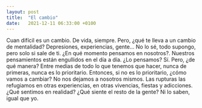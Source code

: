 ```yaml
---
layout: post
title:  "El cambio"
date:   2021-12-11 06:33:00 +0100
---
```


Cuan difícil es un cambio. De vida, siempre. Pero, ¿qué te lleva a un cambio de mentalidad? Depresiones, experiencias, gente... No lo sé, todo supongo, pero solo si sale de ti. ¿En qué momento pensamos en nosotros?. Nuestros pensamientos están engullidos en el día a día. ¿Lo pensamos? Sí. Pero, ¿de qué manera? Entre medias de todo lo que tenemos que hacer, nunca de primeras, nunca es lo prioritario. Entonces, si no es lo prioritario, ¿cómo vamos a cambiar? No nos dejamos a nosotros mismos. Las rupturas las refugiamos en otras experiencias, en otras vivencias, fiestas y adicciones. ¿Qué sentimos en realidad? ¿Qué siente el resto de la gente? Ni lo saben, igual que yo.
